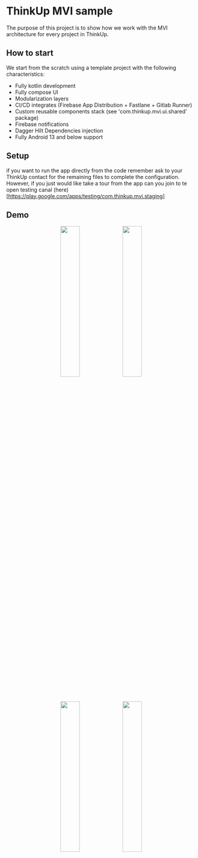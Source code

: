 # ThinkUp MVI sample

The purpose of this project is to show how we work with the MVI architecture for every project in ThinkUp.

## How to start

We start from the scratch using a template project with the following characteristics:
- Fully kotlin development
- Fully compose UI
- Modularization layers
- CI/CD integrates (Firebase App Distribution + Fastlane + Gitlab Runner)
- Custom reusable components stack (see 'com.thinkup.mvi.ui.shared' package)
- Firebase notifications
- Dagger Hilt Dependencies injection
- Fully Android 13 and below support 

## Setup

if you want to run the app directly from the code remember ask to your ThinkUp contact for the remaining files to complete the configuration.
However, if you just would like take a tour from the app can you join to te open testing canal (here)[https://play.google.com/apps/testing/com.thinkup.mvi.staging]

## Demo

<p align="center">
  <img src="docs/gifmvi1.gif" width="32%"/>
  <img src="docs/gifmvi2.gif" width="32%"/>
</p>

<p align="center">
  <img src="docs/gifmvi3.gif" width="32%"/>
  <img src="docs/gifmvi4.gif" width="32%"/>
</p>


